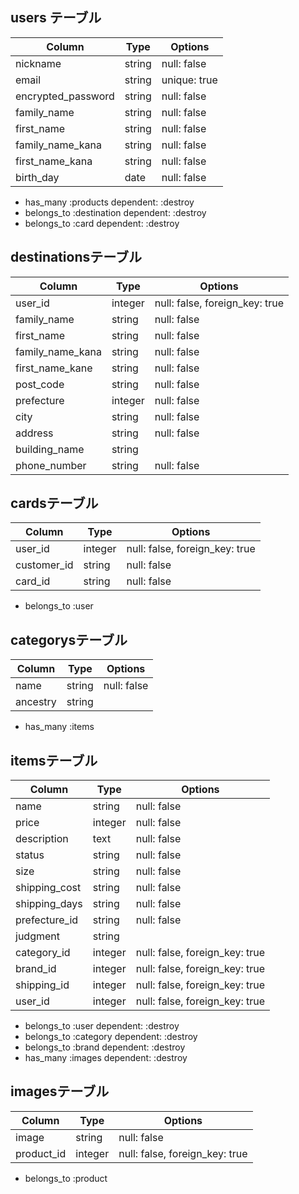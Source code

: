## users テーブル

|Column	             |Type	  |Options
|--------------------|--------|---------------
|nickname	           |string	|null: false
|email	             |string	|unique: true
|encrypted_password	 |string	|null: false
|family_name	       |string	|null: false
|first_name	         |string	|null: false
|family_name_kana	   |string	|null: false
|first_name_kana	   |string	|null: false
|birth_day	         |date	  |null: false

- has_many :products dependent: :destroy
- belongs_to :destination dependent: :destroy
- belongs_to :card dependent: :destroy


## destinationsテーブル

|Column	             |Type	     |Options
|--------------------|-----------|---------------------------------
|user_id	           |integer    |null: false, foreign_key: true
|family_name	       |string     |null: false
|first_name	         |string	   |null: false
|family_name_kana  	 |string	   |null: false
|first_name_kane	   |string	   |null: false
|post_code	         |string	   |null: false
|prefecture	         |integer	   |null: false
|city	               |string	   |null: false
|address	           |string	   |null: false
|building_name	     |string	   |
|phone_number      	 |string	   |null: false


## cardsテーブル
|Column 	           |Type       |Options
|--------------------|-----------|--------------------------------
|user_id	           |integer	   |null: false, foreign_key: true
|customer_id	       |string	   |null: false
|card_id	           |string	   |null: false

- belongs_to :user

## categorysテーブル
|Column	             |Type      	|Options
|--------------------|------------|------------------------------
|name	               |string      |null: false
|ancestry	           |string	    |

- has_many :items

## itemsテーブル

|Column           	 |Type	       |Options
|--------------------|-------------|-----------------------------
|name	               |string	     |null: false
|price	             |integer	     |null: false
|description	       |text　	     |null: false
|status	             |string	     |null: false
|size	               |string     	 |null: false
|shipping_cost  	   |string	     |null: false
|shipping_days     	 |string	     |null: false
|prefecture_id	     |string	     |null: false
|judgment	           |string	     |
|category_id	       |integer      |null: false, foreign_key: true
|brand_id	           |integer      |null: false, foreign_key: true
|shipping_id	       |integer    	 |null: false, foreign_key: true
|user_id	           |integer  	   |null: false, foreign_key: true

- belongs_to :user dependent: :destroy
- belongs_to :category dependent: :destroy
- belongs_to :brand dependent: :destroy
- has_many :images dependent: :destroy



## imagesテーブル
|Column	            |Type       	   |Options
|-------------------|----------------|---------------------------------
|image	            |string   	     |null: false
|product_id	        |integer     	   |null: false, foreign_key: true

- belongs_to :product

